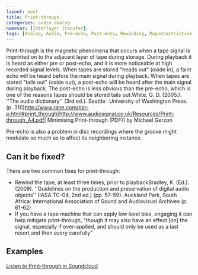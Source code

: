 ```yaml
---
layout: post
title: Print-through
categories: audio analog
namevar: [Interlayer Transfer]
tags: [Analog, Audio, Pre-echo, Post-echo, Rewinding, Magnetostrictive Action]
---
```


Print-through is the magnetic phenomena that occurs when a tape signal is imprinted on to the adjacent layer of tape during storage. During playback it is heard as either pre or post-echo, and it is more noticeable at high recorded signal levels. When tapes are stored "heads out" (oxide in), a faint echo will be heard before the main signal during playback. When tapes are stored "tails out" (oxide out), a post-echo will be heard after the main signal during playback. The post-echo is less obvious than the pre-echo, which is one of the reasons tapes should be stored tails out.<ref>White, G. D. (2005.). ''The audio dictionary'' (3rd ed.). Seattle : University of Washington Press. (p. 310)</ref><ref>http://www.rane.com/par-p.html#print_through</ref><ref>[http://www.audiosignal.co.uk/Resources/Print-through_A4.pdf‎| Minimising Print-through (PDF)] by Michael Gerzon</ref>

Pre-echo is also a problem in disc recordings where the groove might modulate so much as to affect its neighboring instance.

## Can it be fixed?

There are two common fixes for print-through:

* Rewind the tape, at least three times, prior to playback<ref name="IASA">Bradley, K. (Ed.). (2009). ''Guidelines on the production and preservation of digital audio objects'' (IASA TC-04, 2nd ed.) (pp. 57-59). Auckland Park, South Africa: International Association of Sound and Audiovisual Archives (p. 61-62)</ref>
* If you have a tape machine that can apply low level bias, engaging it can help mitigate print-through, "though it may also have an effect [on] the signal, especially if over-applied, and should only be used as a last resort and then every carefully"<ref name="IASA" />

## Examples 

[Listen to Print-through in Soundcloud](https://soundcloud.com/av_artifact_atlas/print-through)
